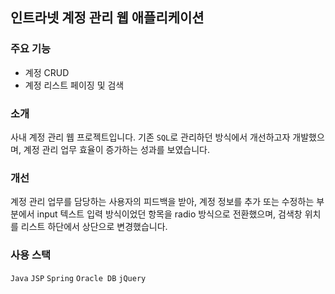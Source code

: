 ## 인트라넷 계정 관리 웹 애플리케이션

### 주요 기능
- 계정 CRUD
- 계정 리스트 페이징 및 검색

### 소개
사내 계정 관리 웹 프로젝트입니다. 기존 `SQL`로 관리하던 방식에서 개선하고자 개발했으며, 계정 관리 업무 효율이 증가하는 성과를 보였습니다.

### 개선
계정 관리 업무를 담당하는 사용자의 피드백을 받아, 계정 정보를 추가 또는 수정하는 부분에서 input 텍스트 입력 방식이었던 항목을 radio 방식으로 전환했으며, 검색창 위치를 리스트 하단에서 상단으로 변경했습니다.

### 사용 스택
`Java` `JSP` `Spring` `Oracle DB` `jQuery`
